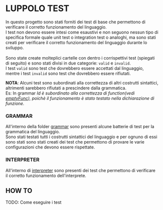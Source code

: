 # LUPPOLO TEST
In questo progetto sono stati forniti dei test di base che permettono di verificare il corretto funzionamento del linguaggio. <br>
I test non devono essere intesi come esaustivi e non seguono nessun tipo di specifica formale quale unit test o integration test o analoghi, ma sono stati creati per verificare il corretto funzionamento del linguaggio durante lo sviluppo.<br><br>
Sono state create molteplici cartelle con dentro i corrispettivi test (spiegati di seguito) e sono stati divisi in due categorie: `valid` e `invalid`. <br>
I test `valid` sono test che dovrebbero essere accettati dal linguaggio, mentre i test `invalid` sono test che dovrebbero essere rifiutati.<br>

**NOTA**: Alcuni test sono subordinati alla correttezza di altri costrutti sintattici, altrimenti sarebbero rifiutati a prescindere dalla grammatica.<br>
Es: In grammar _Id è subordinato alla correttezza di function(vedi [emptyFunc](grammar/valid/function/emptyFunc.lp)), poichè il funzionamento è stato testato nella dichiarazione di funzione._

### GRAMMAR
All'interno della folder [grammar](grammar) sono presenti alcune batterie di test per la grammatica del linguaggio. <br>
Sono stati testati tutti i costrutti sintattici del linguaggio e per ognuno di essi sono stati sono stati creati dei test che permettono di provare le varie configurazioni che devono essere rispettate.

### INTERPRETER
All'interno di [interpreter](interpreter) sono presenti dei test che permettono di verificare il corretto funzionamento dell'interprete. <br>

## HOW TO
TODO: Come eseguire i test
